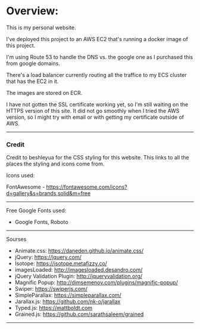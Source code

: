 # Overview:

This is my personal website.

I've deployed this project to an AWS EC2 that's
running a docker image of this project.

I'm using Route 53 to handle the DNS vs. the google 
one as I purchased this from google domains.

There's a load balancer currently routing all the traffice to my ECS cluster that has the EC2 in it.

The images are stored on ECR.

I have not gotten the SSL certificate working yet,
so I'm still waiting on the HTTPS version of this site. It did not go smoothly when I tried the AWS
version, so I might try with email or with getting
my certificate outside of AWS.


--------------------------------------

### Credit

Credit to beshleyua for the CSS styling for this website. This links to all the places the styling and icons come from.

Icons used:

FontAwesome - https://fontawesome.com/icons?d=gallery&s=brands,solid&m=free

--------------------------------------

Free Google Fonts used:

- Google Fonts, Roboto

--------------------------------------

Sourses

- Animate.css: https://daneden.github.io/animate.css/
- jQuery: https://jquery.com/
- Isotope: https://isotope.metafizzy.co/
- imagesLoaded: http://imagesloaded.desandro.com/
- jQuery Validation Plugin: http://jqueryvalidation.org/
- Magnific Popup: http://dimsemenov.com/plugins/magnific-popup/
- Swiper: https://swiperjs.com/
- SimpleParallax: https://simpleparallax.com/
- Jarallax.js: https://github.com/nk-o/jarallax
- Typed.js: https://mattboldt.com
- Grained.js: https://github.com/sarathsaleem/grained

--------------------------------------
